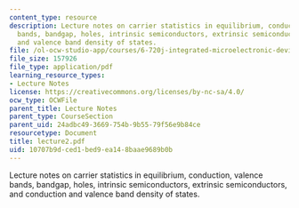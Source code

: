 ```yaml
---
content_type: resource
description: Lecture notes on carrier statistics in equilibrium, conduction, valence
  bands, bandgap, holes, intrinsic semiconductors, extrinsic semiconductors, and conduction
  and valence band density of states.
file: /ol-ocw-studio-app/courses/6-720j-integrated-microelectronic-devices-spring-2007/10707b9dced1bed9ea148baae9689b0b_lecture2.pdf
file_size: 157926
file_type: application/pdf
learning_resource_types:
- Lecture Notes
license: https://creativecommons.org/licenses/by-nc-sa/4.0/
ocw_type: OCWFile
parent_title: Lecture Notes
parent_type: CourseSection
parent_uid: 24adbc49-3669-754b-9b55-79f56e9b84ce
resourcetype: Document
title: lecture2.pdf
uid: 10707b9d-ced1-bed9-ea14-8baae9689b0b
---
```

Lecture notes on carrier statistics in equilibrium, conduction, valence bands, bandgap, holes, intrinsic semiconductors, extrinsic semiconductors, and conduction and valence band density of states.